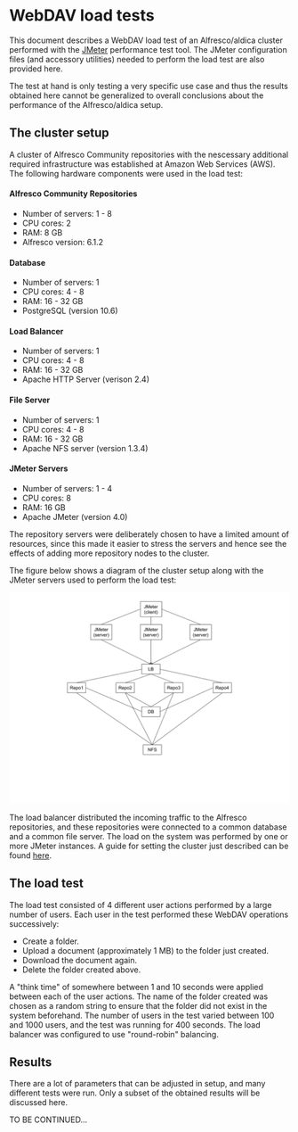 # WebDAV load tests

This document describes a WebDAV load test of an Alfresco/aldica cluster 
performed with the 
[JMeter](https://jmeter.apache.org/) performance test tool. The JMeter 
configuration files (and accessory utilities) needed to perform the 
load test are also provided here.

The test at hand is only testing a very specific use case and thus the results 
obtained here cannot be generalized to overall conclusions about the performance 
of the Alfresco/aldica setup.

## The cluster setup

A cluster of Alfresco Community repositories with the nescessary 
additional required infrastructure was established at Amazon Web Services (AWS). 
The following hardware components were used in the load test:

#### Alfresco Community Repositories
* Number of servers: 1 - 8
* CPU cores: 2
* RAM: 8 GB
* Alfresco version: 6.1.2

#### Database
* Number of servers: 1
* CPU cores: 4 - 8
* RAM: 16 - 32 GB
* PostgreSQL (version 10.6)

#### Load Balancer
* Number of servers: 1
* CPU cores: 4 - 8
* RAM: 16 - 32 GB
* Apache HTTP Server (verison 2.4)

#### File Server
* Number of servers: 1
* CPU cores: 4 - 8
* RAM: 16 - 32 GB
* Apache NFS server (version 1.3.4)

#### JMeter Servers
* Number of servers: 1 - 4
* CPU cores: 8
* RAM: 16 GB
* Apache JMeter (version 4.0)

The repository servers were deliberately chosen to have a limited amount 
of resources, since this made it easier to stress the servers and hence see 
the effects of adding more repository nodes to the cluster.

The figure below shows a diagram of the cluster setup along with the 
JMeter servers used to perform the load test:

![Cluster](img/cluster.png)

The load balancer distributed the incoming traffic to the Alfresco repositories, 
and these repositories were connected to a common database and a common file 
server. The load on the system was performed by one or more JMeter instances.
A guide for setting the cluster just described can be found 
[here](../docs/GettingStarted-Tomcat.md).

## The load test

The load test consisted of 4 different user actions performed by a large 
number of users. Each user in the test performed these WebDAV operations 
successively:
* Create a folder.
* Upload a document (approximately 1 MB) to the folder just created.
* Download the document again.
* Delete the folder created above.

A "think time" of somewhere between 1 and 10 seconds were applied between each of 
the user actions. The name of the folder created was chosen as a random 
string to ensure that the folder did not exist in the system beforehand. The 
number of users in the test varied between 100 and 1000 users, and the test was 
running for 400 seconds. The load balancer was configured to use 
"round-robin" balancing.

## Results

There are a lot of parameters that can be adjusted in setup, and many different 
tests were run. Only a subset of the obtained results will be discussed here.

TO BE CONTINUED...
